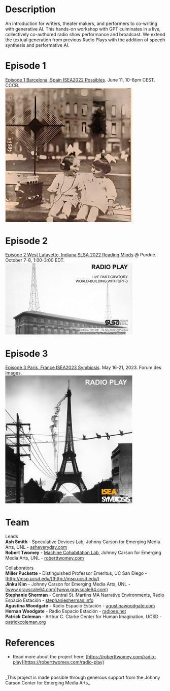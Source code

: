 # Description

An introduction for writers, theater makers, and performers to co-writing with generative AI. This hands-on workshop with GPT culminates in a live, collectively co-authored radio show performance and broadcast. We extend the textual generation from previous Radio Plays with the addition of speech synthesis and performative AI.

# Episode 1
[Episode 1 Barcelona, Spain ISEA2022 Possibles](ep1/). June 11, 10-6pm CEST. CCCB.<br>
<img src="ep1/images/barca_girls_out.jpg" width=400>

# Episode 2
[Episode 2 West Lafayette, Indiana SLSA 2022 Reading Minds](ep2/) @ Purdue. October 7-8, 1:00-3:00 EDT.<br>
<img src="ep2/images/radio_play_ep2.jpg" width=400>

# Episode 3
[Episode 3 Paris, France ISEA2023 Symbiosis](ep3/). May 16-21, 2023. Forum des Images.<br>
<img src="images/radio-play-logo-isea2023.jpg" width=400>

# Team
Leads<br>
**Ash Smith** - Speculative Devices Lab, Johnny Carson for Emerging Media Arts, UNL - [asheveryday.com](https://asheveryday.com/)<br>
**Robert Twomey** - [Machine Cohabitation Lab](http://cohab-lab.net), Johnny Carson for Emerging Media Arts, UNL - [roberttwomey.com](https://roberttwomey.com)<br>

Collaborators<br>
**Miller Puckette** - Distinguished Professor Emeritus, UC San Diego - [http://msp.ucsd.edu/](http://msp.ucsd.edu/)<br>
**Jinku Kim** - Johnny Carson for Emerging Media Arts, UNL - [www.grayscale64.com](www.grayscale64.com)<br>
**Stephanie Sherman** - Central St. Martins MA Narrative Environments, Radio Espacio Estación - [stephaniesherman.info](stephaniesherman.info)<br>
**Agustina Woodgate** - Radio Espacio Estación - [agustinawoodgate.com](agustinawoodgate.com)<br>
**Hernan Woodgate** - Radio Espacio Estación - [radioee.net](radioee.net)<br>
**Patrick Coleman** - Arthur C. Clarke Center for Human Imagination, UCSD - [patrickcoleman.org](patrickcoleman.org)<br>

# References
- Read more about the project here: [https://roberttwomey.com/radio-play](https://roberttwomey.com/radio-play)
<br>
_This project is made possible through generous support from the Johnny Carson Center for Emerging Media Arts_
